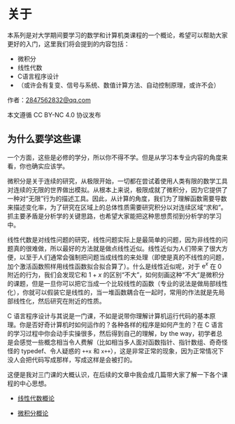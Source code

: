 # 关于

本系列是对大学期间要学习的数学和计算机类课程的一个概论，希望可以帮助大家更好的入门，这里我们将会提到的内容包括：

- 微积分
- 线性代数
- C语言程序设计
- （或许会有复变、信号与系统、数值计算方法、自动控制原理，或许不会）

作者：2847562832@qq.com

本文遵循 CC BY-NC 4.0 协议发布

## 为什么要学这些课

一个方面，这些是必修的学分，所以你不得不学。但是从学习本专业内容的角度来看，你也确实应该学。

微积分是关于连续的研究，从极限开始，一切都在尝试着使用人类有限的数学工具对连续的无限的世界做出模拟。从根本上来说，极限成就了微积分，因为它提供了一种对“无限”行为的描述工具。因此，从计算的角度，我们为了理解函数需要导数来描述变化率，为了研究在区域上的总体性质需要研究积分以对连续区域“求和”。抓主要矛盾是分析学的关键思路，也希望大家能把这种思想贯彻到分析学的学习中。

线性代数是对线性问题的研究，线性问题实际上是最简单的问题，因为非线性的问题真的很难做，所以最好的方法就是做点线性近似。线性近似为人们带来了很大方便，以至于人们通常会强制把问题当成线性的来处理（即使是真的不线性的问题，加个激活函数照样用线性函数拟合拟合算了）。什么是线性近似呢，对于 $\mathrm{e}^x$ 在 $0$ 附近的行为，我们会发现它和 $1+x$ 的区别“不大”，如何刻画这种“不大”是微积分的课题，但是一旦你可以把它当成一个比较线性的函数（专业的说法是做局部线性化），你就可以假装它是线性的，当一堆函数耦合在一起时，常用的作法就是先局部线性化，然后研究在附近的性质。

C 语言程序设计与其说是一门课，不如是说带你理解计算机运行代码的基本原理。你是否好奇计算机时如何运作的？各种各样的程序是如何产生的？在 C 语言的学习过程中你会动手实操很多，然后得到自己的理解，by the way，初学者总是会感觉一些概念相当令人费解（比如相当多人面对函数指针、指针数组、奇奇怪怪的 typedef、令人疑惑的 `++x` 和 `x++`），这是非常正常的现象，因为正常情况下没人会把代码写成那样，写成这样是会被打的。

这便是我对三门课的大概认识，在后续的文章中我会成几篇带大家了解一下各个课程的中心思想。

- [线性代数概论](introduction_to_LinearAlgebra.html)

- [微积分概论](微积分概论.pdf)

